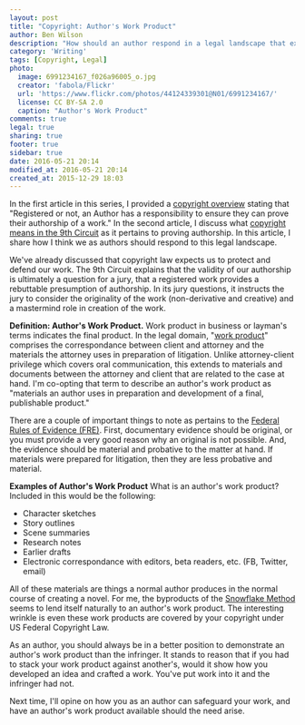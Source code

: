 ```yaml
---
layout: post
title: "Copyright: Author's Work Product"
author: Ben Wilson
description: "How should an author respond in a legal landscape that expects action?"
category: 'Writing'
tags: [Copyright, Legal]
photo:
  image: 6991234167_f026a96005_o.jpg
  creator: 'fabola/Flickr'
  url: 'https://www.flickr.com/photos/44124339301@N01/6991234167/'
  license: CC BY-SA 2.0
  caption: "Author's Work Product"
comments: true
legal: true
sharing: true
footer: true
sidebar: true
date: 2016-05-21 20:14
modified_at: 2016-05-21 20:14
created_at: 2015-12-29 18:03
---
```


In the first article in this series, I provided a [copyright overview](/writing/copyright-overview/) stating that "Registered or not, an Author has a responsibility to ensure they can prove their authorship of a work." In the second article, I discuss what [copyright means in the 9th Circuit](/writing/copyright-overview/) as it pertains to proving authorship. In this article, I share how I think we as authors should respond to this legal landscape.

<!-- more -->

We've already discussed that copyright law expects us to protect and defend our work. The 9th Circuit explains that the validity of our authorship is ultimately a question for a jury, that a registered work provides a rebuttable presumption of authorship. In its jury questions, it instructs the jury to consider the originality of the work (non-derivative and creative) and a mastermind role in creation of the work.

**Definition: Author's Work Product.** Work product in business or layman's terms indicates the final product. In the legal domain, "[work product](https://www.law.cornell.edu/wex/Attorney_work_product)" comprises the correspondance between client and attorney and the materials the attorney uses in preparation of litigation. Unlike attorney-client privilege which covers oral communication, this extends to materials and documents between the attorney and client that are related to the case at hand.
I'm co-opting that term to describe an author's work product as "materials an author uses in preparation and development of a final, publishable product."

There are a couple of important things to note as pertains to the [Federal Rules of Evidence (FRE)](http://corporate.findlaw.com/litigation-disputes/summary-of-the-rules-of-evidence.html). First, documentary evidence should be original, or you must provide a very good reason why an original is not possible. And, the evidence should be material and probative to the matter at hand. If materials were prepared for litigation, then they are less probative and material.

**Examples of Author's Work Product**
What is an author's work product? Included in this would be the following:

* Character sketches
* Story outlines
* Scene summaries
* Research notes
* Earlier drafts
* Electronic correspondance with editors, beta readers, etc. (FB, Twitter, email)

All of these materials are things a normal author produces in the normal course of creating a novel. For me, the byproducts of the [Snowflake Method](/w/writing-tools/snowflake-method/) seems to lend itself naturally to an author's work product. The interesting wrinkle is even these work products are covered by your copyright under US Federal Copyright Law.

As an author, you should always be in a better position to demonstrate an author's work product than the infringer. It stands to reason that if you had to stack your work product against another's, would it show how you developed an idea and crafted a work. You've put work into it and the infringer had not.

Next time, I'll opine on how you as an author can safeguard your work, and have an author's work product available should the need arise.